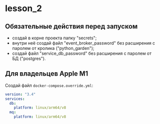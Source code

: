 # lesson_2

## Обязательные действия перед запуском

- создай в корне проекта папку "secrets";
- внутри неё создай файл "event_broker_password" без расширения с паролем от кролика ("python_garden");
- создай файл "service_db_password" без расширения с паролем от БД ("postgres").

## Для владельцев Apple M1

Создай файл `docker-compose.override.yml`:

```yaml
version: "3.4"
services:
  db:
    platform: linux/arm64/v8
  mq:
    platform: linux/arm64/v8
```
